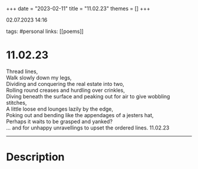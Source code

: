 +++
date = "2023-02-11"
title = "11.02.23"
themes = []
+++

02.07.2023 14:16

tags: #personal
links: [[poems]]

# 11.02.23
Thread lines,  
Walk slowly down my legs,  
Dividing and conquering the real estate into two,  
Rolling round creases and hurdling over crinkles,  
Diving beneath the surface and peaking out for air to give wobbling stitches,  
A little loose end lounges lazily by the edge,  
Poking out and bending like the appendages of a jesters hat,  
Perhaps it waits to be grasped and yanked?  
... and for unhappy unravellings to upset the ordered lines.
11.02.23

---
# Description

